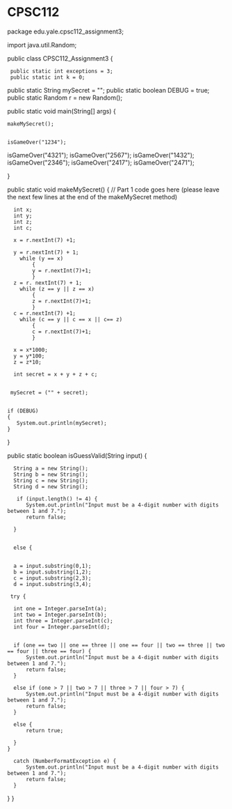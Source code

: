 CPSC112
=======

package edu.yale.cpsc112_assignment3;



import java.util.Random;


public class CPSC112_Assignment3 {
	
	
	 public static int exceptions = 3;
	 public static int k = 0;
	
	

  public static String mySecret = "";
  public static boolean DEBUG = true;
  public static Random r = new Random();

  public static void main(String[] args) {
    
    makeMySecret();
    
    
    isGameOver("1234");   
   isGameOver("4321");
    isGameOver("2567");
    isGameOver("1432");
   isGameOver("2346");
    isGameOver("2417");
  isGameOver("2471");
    
  
   
    
    
  }

  public static void makeMySecret() {
     // Part 1 code goes here (please leave the next few lines at the end of the makeMySecret method)
	  
	  int x;
	  int y;
	  int z;
	  int c;
	  
	  x = r.nextInt(7) +1; 
	  
	  y = r.nextInt(7) + 1; 
	  	while (y == x) 
	  		{
		    y = r.nextInt(7)+1;
	  		}
	  z = r. nextInt(7) + 1;
	  	while (z == y || z == x)
	  		{
	  		z = r.nextInt(7)+1;
	  		}
	  c = r.nextInt(7) +1; 
	  	while (c == y || c == x || c== z)
	  		{
	  		c = r.nextInt(7)+1;
	  		}
	  
	  x = x*1000;
	  y = y*100;
	  z = z*10;
	  
	  int secret = x + y + z + c;
	 

	 mySecret = ("" + secret);

	  
    if (DEBUG)
    {
       System.out.println(mySecret);
    }
    
  }
  
  
  
  public static boolean isGuessValid(String input) {
    
	  
	
	  String a = new String();
	  String b = new String();
	  String c = new String(); 
	  String d = new String();
	  
	   if (input.length() != 4) { 
		  System.out.println("Input must be a 4-digit number with digits between 1 and 7.");
		  return false;
		  
	  }
	 
	  
	  else { 
		  
	  
	  a = input.substring(0,1);
	  b = input.substring(1,2);
	  c = input.substring(2,3);
	  d = input.substring(3,4);
	  
	 try { 
	
	  int one = Integer.parseInt(a);
	  int two = Integer.parseInt(b);
	  int three = Integer.parseInt(c);
	  int four = Integer.parseInt(d);
	
	
	  if (one == two || one == three || one == four || two == three || two == four || three == four) {
		  System.out.println("Input must be a 4-digit number with digits between 1 and 7.");
		  return false;
	  }
	  
	  else if (one > 7 || two > 7 || three > 7 || four > 7) {
		  System.out.println("Input must be a 4-digit number with digits between 1 and 7.");
		  return false; 
	  }

	  else {
		  return true; 
		  
	  }
	}

	  catch (NumberFormatException e) { 
		  System.out.println("Input must be a 4-digit number with digits between 1 and 7.");
		  return false; 
	  }
}
  }
  

  
